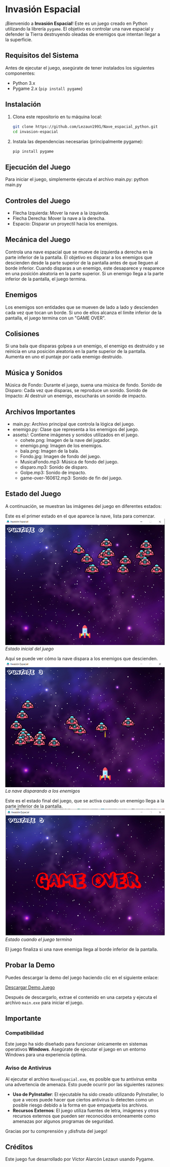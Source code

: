 # Invasión Espacial

¡Bienvenido a **Invasión Espacial**! Este es un juego creado en Python utilizando la librería `pygame`. El objetivo es controlar una nave espacial y defender la Tierra destruyendo oleadas de enemigos que intentan llegar a la superficie.

## Requisitos del Sistema

Antes de ejecutar el juego, asegúrate de tener instalados los siguientes componentes:

- Python 3.x
- Pygame 2.x (`pip install pygame`)

## Instalación

1. Clona este repositorio en tu máquina local:

   ```bash
   git clone https://github.com/Lezaun1991/Nave_espacial_python.git
   cd invasion-espacial
2. Instala las dependencias necesarias (principalmente pygame):
   ```
   pip install pygame
   
## Ejecución del Juego
Para iniciar el juego, simplemente ejecuta el archivo main.py:
python main.py

## Controles del Juego
  * Flecha Izquierda: Mover la nave a la izquierda.
  * Flecha Derecha: Mover la nave a la derecha.
  * Espacio: Disparar un proyectil hacia los enemigos.

## Mecánica del Juego
Controla una nave espacial que se mueve de izquierda a derecha en la parte inferior de la pantalla.
El objetivo es disparar a los enemigos que descienden desde la parte superior de la pantalla antes de que lleguen al borde inferior.
Cuando disparas a un enemigo, este desaparece y reaparece en una posición aleatoria en la parte superior.
Si un enemigo llega a la parte inferior de la pantalla, el juego termina.

## Enemigos
Los enemigos son entidades que se mueven de lado a lado y descienden cada vez que tocan un borde. Si uno de ellos alcanza el límite inferior de la pantalla, el juego termina con un "GAME OVER".

## Colisiones
Si una bala que disparas golpea a un enemigo, el enemigo es destruido y se reinicia en una posición aleatoria en la parte superior de la pantalla. Aumenta en uno el puntaje por cada enemigo destruido.

## Música y Sonidos
Música de Fondo: Durante el juego, suena una música de fondo.
Sonido de Disparo: Cada vez que disparas, se reproduce un sonido.
Sonido de Impacto: Al destruir un enemigo, escucharás un sonido de impacto.

## Archivos Importantes
* main.py: Archivo principal que controla la lógica del juego.
* enemigo.py: Clase que representa a los enemigos del juego.
* assets/: Contiene imágenes y sonidos utilizados en el juego.
    * cohete.png: Imagen de la nave del jugador.
    * enemigo.png: Imagen de los enemigos.
    * bala.png: Imagen de la bala.
    * Fondo.jpg: Imagen de fondo del juego.
    * MusicaFondo.mp3: Música de fondo del juego.
    * disparo.mp3: Sonido de disparo.
    * Golpe.mp3: Sonido de impacto.
    * game-over-160612.mp3: Sonido de fin del juego.
 
## Estado del Juego
A continuación, se muestran las imágenes del juego en diferentes estados:

Este es el primer estado en el que aparece la nave, lista para comenzar.
![Estado inicial del juego](ImagenesJuego/InicioJuego.png)  
*Estado inicial del juego*  

Aquí se puede ver cómo la nave dispara a los enemigos que descienden.
![La nave disparando a los enemigos](ImagenesJuego/impactoBala.png)  
*La nave disparando a los enemigos*  

Este es el estado final del juego, que se activa cuando un enemigo llega a la parte inferior de la pantalla.
![Estado cuando el juego termina](ImagenesJuego/finJuego.png)  
*Estado cuando el juego termina*

El juego finaliza si una nave enemiga llega al borde inferior de la pantalla.

## Probar la Demo

Puedes descargar la demo del juego haciendo clic en el siguiente enlace:

[Descargar Demo Juego](https://github.com/Lezaun1991/NaveEspaciaPython/blob/main/Juego_nave.zip)

Después de descargarlo, extrae el contenido en una carpeta y ejecuta el archivo `main.exe` para iniciar el juego.

## Importante

### Compatibilidad

Este juego ha sido diseñado para funcionar únicamente en sistemas operativos **Windows**. Asegúrate de ejecutar el juego en un entorno Windows para una experiencia óptima.

### Aviso de Antivirus

Al ejecutar el archivo `NaveEspacial.exe`, es posible que tu antivirus emita una advertencia de amenaza. Esto puede ocurrir por las siguientes razones:

- **Uso de PyInstaller**: El ejecutable ha sido creado utilizando PyInstaller, lo que a veces puede hacer que ciertos antivirus lo detecten como un posible riesgo debido a la forma en que empaqueta los archivos.
- **Recursos Externos**: El juego utiliza fuentes de letra, imágenes y otros recursos externos que pueden ser reconocidos erróneamente como amenazas por algunos programas de seguridad.

Gracias por tu comprensión y ¡disfruta del juego!


## Créditos
Este juego fue desarrollado por Víctor Alarcón Lezaun usando Pygame.
